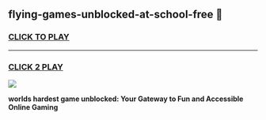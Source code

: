
## flying-games-unblocked-at-school-free 👋
<h3>
<a href="https://premium.freeplayer.one?title=flying-games-unblocked-at-school-free&ref=14F">CLICK TO PLAY</a></h3>
<hr>

<h3>
<a href="https://premium.freeplayer.one?title=flying-games-unblocked-at-school-free&ref=14F">CLICK 2 PLAY</a>
  
</h3>

<a href="https://premium.freeplayer.one?title=flying-games-unblocked-at-school-free&ref=12F/"><img src="https://clearcache.store/games.png"></a>


**worlds hardest game unblocked: Your Gateway to Fun and Accessible Online Gaming**
